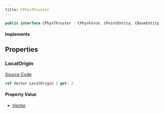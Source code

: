```yaml
---
title: CPhysThruster
---
```


```csharp
public interface CPhysThruster : CPhysForce, CPointEntity, CBaseEntity, CEntityInstance, ISchemaClass<CEntityInstance>, ISchemaClass<CBaseEntity>, ISchemaClass<CPointEntity>, ISchemaClass<CPhysForce>, ISchemaClass<CPhysThruster>, ISchemaField, ISchemaClass, INativeHandle
```

#### Implements

## Properties

### LocalOrigin

[Source Code](https://github.com/swiftly-solution/swiftlys2/blob/beta/managed/src/SwiftlyS2.Generated/Schemas/Interfaces/CPhysThruster.cs#L16)

```csharp
ref Vector LocalOrigin { get; }
```

#### Property Value

- [Vector](/docs/api/shared/natives/vector)


